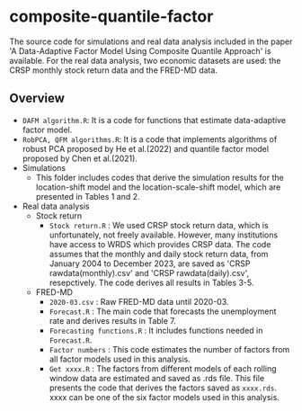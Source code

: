 # composite-quantile-factor
The source code for simulations and real data analysis included in the paper 'A Data-Adaptive Factor Model Using Composite Quantile Approach' is available. For the real data analysis, two economic datasets are used: the CRSP monthly stock return data and the FRED-MD data.

## Overview
- `DAFM algorithm.R`: It is a code for functions that estimate data-adaptive factor model. 
- `RobPCA, QFM algorithms.R`: It is a code that implements algorithms of robust PCA proposed by He et al.(2022) and quantile factor model proposed by Chen et al.(2021).
- Simulations
  - This folder includes codes that derive the simulation results for the location-shift model and the location-scale-shift model, which are presented in Tables 1 and 2.
- Real data analysis
  - Stock return 
    - `Stock return.R` : We used CRSP stock return data, which is unfortunately, not freely available. However, many institutions have access to WRDS which provides CRSP data. The code assumes that the monthly and daily stock return data, from January 2004 to December 2023, are saved as 'CRSP rawdata(monthly).csv' and 'CRSP rawdata(daily).csv', resepctively. The code derives all results in Tables 3-5.
  - FRED-MD 
    - `2020-03.csv` : Raw FRED-MD data until 2020-03.
    - `Forecast.R` : The main code that forecasts the unemployment rate and derives results in Table 7.
    - `Forecasting functions.R` : It includes functions needed in `Forecast.R`.
    - `Factor numbers` : This code estimates the number of factors from all factor models used in this analysis.
    - `Get xxxx.R` : The factors from different models of each rolling window data are estimated and saved as .rds file. This file presents the code that derives the factors saved as `xxxx.rds`. xxxx can be one of the six factor models used in this analysis.
